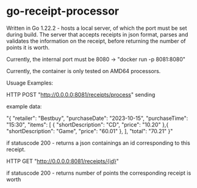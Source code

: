 # go-receipt-processor
Written in Go 1.22.2 - hosts a local server, of which the port must be set during build. The server that accepts receipts in json format, parses and validates the information on the receipt, before returning the number of points it is worth.

Currently, the internal port must be 8080 -> "docker run -p 8081:8080"

Currently, the container is only tested on AMD64 processors.

Usuage Examples:


HTTP POST "http://0.0.0.0:8081/receipts/process" sending 

example data: 

"{
  "retailer": "Bestbuy",
  "purchaseDate": "2023-10-15",
  "purchaseTime": "15:30",
  "items": [
    {
      "shortDescription": "CD",
      "price": "10.20"
    },{
      "shortDescription": "Game",
      "price": "60.01"
    },
  ],
  "total": "70.21"
}"

if statuscode 200 - returns a json containings an id corresponding to this receipt.

HTTP GET "http://0.0.0.0:8081/receipts/{id}"

if statuscode 200 - returns number of points the corresponding receipt is worth
